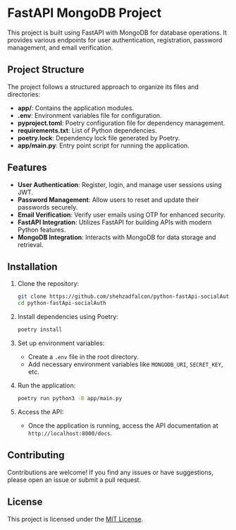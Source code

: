 # FastAPI MongoDB Project

This project is built using FastAPI with MongoDB for database operations. It provides various endpoints for user authentication, registration, password management, and email verification.

## Project Structure

The project follows a structured approach to organize its files and directories:

- **app/**: Contains the application modules.
- **.env**: Environment variables file for configuration.
- **pyproject.toml**: Poetry configuration file for dependency management.
- **requirements.txt**: List of Python dependencies.
- **poetry.lock**: Dependency lock file generated by Poetry.
- **app/main.py**: Entry point script for running the application.

## Features

- **User Authentication**: Register, login, and manage user sessions using JWT.
- **Password Management**: Allow users to reset and update their passwords securely.
- **Email Verification**: Verify user emails using OTP for enhanced security.
- **FastAPI Integration**: Utilizes FastAPI for building APIs with modern Python features.
- **MongoDB Integration**: Interacts with MongoDB for data storage and retrieval.

## Installation

1. Clone the repository:

   ```bash
   git clone https://github.com/shehzadfalcon/python-fastApi-socialAuth
   cd python-fastApi-socialAuth
   ```

2. Install dependencies using Poetry:

   ```bash
   poetry install
   ```

3. Set up environment variables:

   - Create a `.env` file in the root directory.
   - Add necessary environment variables like `MONGODB_URI`, `SECRET_KEY`, etc.

4. Run the application:

   ```bash
   poetry run python3 -B app/main.py
   ```

5. Access the API:

   - Once the application is running, access the API documentation at `http://localhost:8000/docs`.

## Contributing

Contributions are welcome! If you find any issues or have suggestions, please open an issue or submit a pull request.

## License

This project is licensed under the [MIT License](LICENSE).
